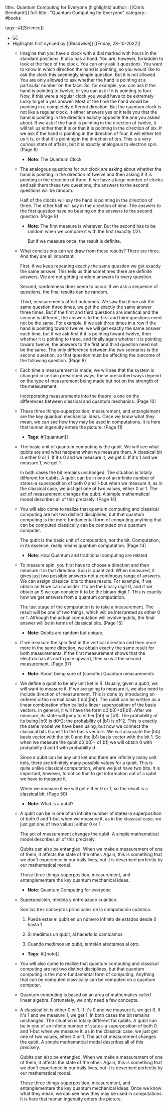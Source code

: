 title:: Quantum Computing for Everyone (highlights)
author:: [[Chris Bernhardt]]
full-title:: "Quantum Computing for Everyone"
category:: #books

tags:: #[[Science]]

- ![](https://images-na.ssl-images-amazon.com/images/I/41yGAGsO8TL._SL200_.jpg)
- Highlights first synced by [[Readwise]] [[Friday, 28-10-2022]]
	- Imagine that you have a clock with a dial marked with hours in the standard positions. It also has a hand. You are, however, forbidden to look at the face of the clock. You can only ask it questions. You want to know in which direction the hand is pointing, so you would like to ask the clock this seemingly simple question. But it is not allowed. You are only allowed to ask whether the hand is pointing at a particular number on the face. So, for example, you can ask if the hand is pointing to twelve, or you can ask if it is pointing to four. Now, if this were a regular clock you would have to be extremely lucky to get a yes answer. Most of the time the hand would be pointing in a completely different direction. But the quantum clock is not like a regular clock. It either answers yes or it tells you that the hand is pointing in the direction exactly opposite the one you asked about. If we ask if the hand is pointing in the direction of twelve, it will tell us either that it is or that it is pointing in the direction of six. If we ask if the hand is pointing in the direction of four, it will either tell us it is, or that it is pointing in the direction of ten. This is a very curious state of affairs, but it is exactly analogous to electron spin. (Page 6)
		- **Note**: The Quantum Clock
	- The analogous questions for our clock are asking about whether the hand is pointing in the direction of twelve and then asking if it is pointing in the direction of three. If we have a large number of clocks and ask them these two questions, the answers to the second questions will be random.
	  
	  Half of the clocks will say the hand is pointing in the direction of three. The other half will say in the direction of nine. The answers to the first question have no bearing on the answers to the second question. (Page 8)
		- **Note**: The first measure is whatever. But the second has to be random when we compare it with the first (exactly 1/2).
		  
		  But if we measure once, the result is definite.
	- What conclusions can we draw from these results? There are three. And they are all important.
	  
	  First, if we keep repeating exactly the same question we get exactly the same answer. This tells us that sometimes there are definite answers. We are not getting random answers to every question.
	  
	  Second, randomness does seem to occur. If we ask a sequence of questions, the final results can be random.
	  
	  Third, measurements affect outcomes. We saw that if we ask the same question three times, we get the exactly the same answer three times. But if the first and third questions are identical and the second is different, the  answers to the first and third questions need not be the same. For example, if we ask three times in a row if the hand is pointing toward twelve, we will get exactly the same answer each time, but if we ask first if it is pointing toward twelve, then whether it is pointing to three, and finally again whether it is pointing toward twelve, the answers to the first and third question need not be the same. The only difference between the two scenarios is the second question, so that question must be affecting the outcome of the following question. (Page 8)
	- Each time a measurement is made, we will see that the system is changed in certain prescribed ways; these prescribed ways depend on the type of measurement being made but not on the strength of the measurement.
	  
	  Incorporating measurements into the theory is one on the differences between classical and quantum mechanics. (Page 10)
	- These three things-superposition, measurement, and entanglement are the key quantum mechanical ideas. Once we know what they mean, we can see how they may be used in computations. It is here that human ingenuity enters the picture. (Page 11)
		- **Tags**: #[[quantum]]
	- The basic unit of quantum computing is the qubit. We will see what qubits are and what happens when we measure them. A classical bit is either 0 or 1. If it's 0 and we measure it, we get 0. If it's 1 and we measure 1, we get 1. 
	  
	  In both cases the bit remains unchanged. The situation is totally different for qubits. A qubit can be in one of an infinite number of states-a superposition of both 0 and 1-but when we measure it, as in the classical case, we just get one of two values, either 0 or 1. The act of measurement changes the qubit. A simple mathematical model describes all of this precisely. (Page 14)
	- You will also come to realize that quantum computing and classical computing are not two distinct disciplines, but that quantum computing is the more fundamental form of computing anything that can be computed classically can be computed on a quantum computer. 
	  
	  The qubit is the basic unit of computation, not the bit. Computation, in its essence, really means quantum computation. (Page 14)
		- **Note**: How Quantum and traditional computing are related
	- To measure spin, you first have to choose a direction and then measure it in that direction. Spin is quantized: When measured, it gives just two possible answers-not a continuous range of answers. We can assign classical bits to these results. For example, if we obtain an N we can consider it to be the binary digit 0, and if we obtain an S we can consider it to be the binary digit 1. This is exactly how we get answers from a quantum computation.
	  
	  The last stage of the computation is to take a measurement. The result will be one of two things, which will be interpreted as either 0 or 1. Although the actual computation will involve qubits, the final answer will be in terms of classical bits. (Page 15)
		- **Note**: Qubits are random but unique.
	- If we measure the spin first in the vertical direction and then once more in the same direction, we obtain exactly the same result for both measurements. If the first measurement shows that the electron has its north pole upward, then so will the second measurement. (Page 37)
		- **Note**: About being sure of (specific) Quantum measurements
	- We define a qubit to be any unit ket in R. Usually, given a qubit, we will want to measure it. If we are going to measure it, we also need to include direction of measurement. This is done by introducing an ordered ortho normal basis (|bo),|bi)). The qubit can be written as a linear combination often called a linear superposition-of the basis vectors. In general, it will have the form d0|b0)+d1|b1). After we measure, its state will jump to either |b0) or |b1). The probability of its being |b0) is d0^2; the probability of |b1) is d1^2. This is exactly the same model we have been using, but now we connect the classical bits 0 and 1 to the basis vectors. We will associate the |b0) basis vector with the bit 0 and the |b1) basis vector with the bit 1. So when we measure the qubit d0|b0)+ d1|b1) we will obtain 0 with probability d and 1 with probability d .
	  
	  Since a qubit can be any unit ket and there are infinitely many unit kets, there are infinitely many possible values for a qubit. This is quite unlike classical computation, where we just have two bits. It is important, however, to notice that to get information out of a qubit we have to measure it.
	  
	  When we measure it we will get either 0 or 1, so the result is a classical bit. (Page 50)
		- **Note**: What is a qubit?
	- A qubit can be in one of an infinite number of states-a superposition of both 0 and 1-but when we measure it, as in the classical case, we just get one of two values, either 0 or 1.
	  
	  The act of measurement changes the qubit. A simple mathematical model describes all of this precisely.
	  
	  Qubits can also be entangled. When we make a measurement of one of them, it affects the state of the other. Again, this is something that we don't experience in our daily lives, but it is described perfectly by our mathematical model.
	  
	  These three things-superposition, measurement, and entanglementare the key quantum mechanical ideas.
		- **Note**: Quantum Computing for everyone
	- Superposición, medida y entrelazado cuántico.
	  
	  Son los tres conceptos principales de la computación cuántica.
	  
	  1. Puede estar el qubit en un número infinito de estados desde 0 hasta 1
	  
	  2. Si medimos un qubit, al hacerlo lo cambiamos 
	  
	  3. Cuando medimos un qubit, también afectamos al otro.
		- **Tags**: #[[note]]
	- You will also come to realize that quantum computing and classical computing are not two distinct disciplines, but that quantum computing is the more fundamental form of computing. Anything that can be computed classically can be computed on a quantum computer.
	- Quantum computing is based on an area of mathematics called linear algebra. Fortunately, we only need a few concepts.
	- A classical bit is either 0 or 1. If it's 0 and we measure it, we get 0. If it's 1 and we measure 1, we get 1. In both cases the bit remains unchanged. The situation is totally different for qubits. A qubit can be in one of an infinite number of states-a superposition of both 0 and 1-but when we measure it, as in the classical case, we just get one of two values, either 0 or 1. The act of measurement changes the qubit. A simple mathematical model describes all of this precisely.
	  
	  Qubits can also be entangled. When we make a measurement of one of them, it affects the state of the other. Again, this is something that we don't experience in our daily lives, but it is described perfectly by our mathematical model.
	  
	  These three things-superposition, measurement, and entanglementare the key quantum mechanical ideas. Once we know what they mean, we can see how they may be used in computations. It is here that human ingenuity enters the picture.